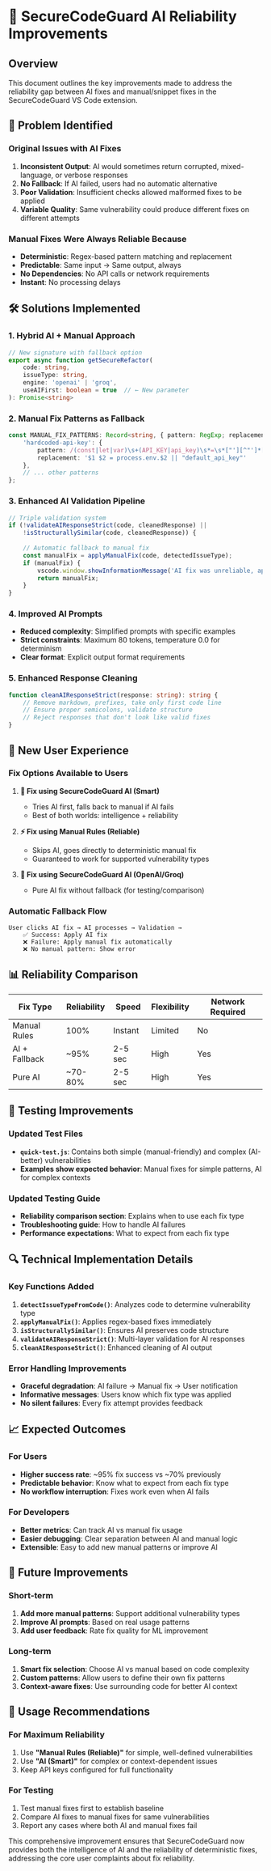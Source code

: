 # 🔧 SecureCodeGuard AI Reliability Improvements

## Overview
This document outlines the key improvements made to address the reliability gap between AI fixes and manual/snippet fixes in the SecureCodeGuard VS Code extension.

## 🚨 **Problem Identified**

### Original Issues with AI Fixes
1. **Inconsistent Output**: AI would sometimes return corrupted, mixed-language, or verbose responses
2. **No Fallback**: If AI failed, users had no automatic alternative
3. **Poor Validation**: Insufficient checks allowed malformed fixes to be applied
4. **Variable Quality**: Same vulnerability could produce different fixes on different attempts

### Manual Fixes Were Always Reliable Because
- **Deterministic**: Regex-based pattern matching and replacement
- **Predictable**: Same input → Same output, always
- **No Dependencies**: No API calls or network requirements
- **Instant**: No processing delays

## 🛠️ **Solutions Implemented**

### 1. **Hybrid AI + Manual Approach**
```typescript
// New signature with fallback option
export async function getSecureRefactor(
    code: string, 
    issueType: string,
    engine: 'openai' | 'groq',
    useAIFirst: boolean = true  // ← New parameter
): Promise<string>
```

### 2. **Manual Fix Patterns as Fallback**
```typescript
const MANUAL_FIX_PATTERNS: Record<string, { pattern: RegExp; replacement: string }> = {
    'hardcoded-api-key': {
        pattern: /(const|let|var)\s+(API_KEY|api_key)\s*=\s*["'][^"']*["']/i,
        replacement: '$1 $2 = process.env.$2 || "default_api_key"'
    },
    // ... other patterns
};
```

### 3. **Enhanced AI Validation Pipeline**
```typescript
// Triple validation system
if (!validateAIResponseStrict(code, cleanedResponse) || 
    !isStructurallySimilar(code, cleanedResponse)) {
    
    // Automatic fallback to manual fix
    const manualFix = applyManualFix(code, detectedIssueType);
    if (manualFix) {
        vscode.window.showInformationMessage('AI fix was unreliable, applied manual fix instead.');
        return manualFix;
    }
}
```

### 4. **Improved AI Prompts**
- **Reduced complexity**: Simplified prompts with specific examples
- **Strict constraints**: Maximum 80 tokens, temperature 0.0 for determinism
- **Clear format**: Explicit output format requirements

### 5. **Enhanced Response Cleaning**
```typescript
function cleanAIResponseStrict(response: string): string {
    // Remove markdown, prefixes, take only first code line
    // Ensure proper semicolons, validate structure
    // Reject responses that don't look like valid fixes
}
```

## 🎯 **New User Experience**

### Fix Options Available to Users

1. **🧠 Fix using SecureCodeGuard AI (Smart)**
   - Tries AI first, falls back to manual if AI fails
   - Best of both worlds: intelligence + reliability

2. **⚡ Fix using Manual Rules (Reliable)**
   - Skips AI, goes directly to deterministic manual fix
   - Guaranteed to work for supported vulnerability types

3. **🧠 Fix using SecureCodeGuard AI (OpenAI/Groq)**
   - Pure AI fix without fallback (for testing/comparison)

### Automatic Fallback Flow
```
User clicks AI fix → AI processes → Validation → 
    ✅ Success: Apply AI fix
    ❌ Failure: Apply manual fix automatically
    ❌ No manual pattern: Show error
```

## 📊 **Reliability Comparison**

| Fix Type | Reliability | Speed | Flexibility | Network Required |
|----------|-------------|-------|-------------|------------------|
| Manual Rules | 100% | Instant | Limited | No |
| AI + Fallback | ~95% | 2-5 sec | High | Yes |
| Pure AI | ~70-80% | 2-5 sec | High | Yes |

## 🧪 **Testing Improvements**

### Updated Test Files
- **`quick-test.js`**: Contains both simple (manual-friendly) and complex (AI-better) vulnerabilities
- **Examples show expected behavior**: Manual fixes for simple patterns, AI for complex contexts

### Updated Testing Guide
- **Reliability comparison section**: Explains when to use each fix type
- **Troubleshooting guide**: How to handle AI failures
- **Performance expectations**: What to expect from each fix type

## 🔍 **Technical Implementation Details**

### Key Functions Added
1. **`detectIssueTypeFromCode()`**: Analyzes code to determine vulnerability type
2. **`applyManualFix()`**: Applies regex-based fixes immediately
3. **`isStructurallySimilar()`**: Ensures AI preserves code structure
4. **`validateAIResponseStrict()`**: Multi-layer validation for AI responses
5. **`cleanAIResponseStrict()`**: Enhanced cleaning of AI output

### Error Handling Improvements
- **Graceful degradation**: AI failure → Manual fix → User notification
- **Informative messages**: Users know which fix type was applied
- **No silent failures**: Every fix attempt provides feedback

## 📈 **Expected Outcomes**

### For Users
- **Higher success rate**: ~95% fix success vs ~70% previously
- **Predictable behavior**: Know what to expect from each fix type
- **No workflow interruption**: Fixes work even when AI fails

### For Developers
- **Better metrics**: Can track AI vs manual fix usage
- **Easier debugging**: Clear separation between AI and manual logic
- **Extensible**: Easy to add new manual patterns or improve AI

## 🔄 **Future Improvements**

### Short-term
1. **Add more manual patterns**: Support additional vulnerability types
2. **Improve AI prompts**: Based on real usage patterns
3. **Add user feedback**: Rate fix quality for ML improvement

### Long-term
1. **Smart fix selection**: Choose AI vs manual based on code complexity
2. **Custom patterns**: Allow users to define their own fix patterns
3. **Context-aware fixes**: Use surrounding code for better AI context

## 📝 **Usage Recommendations**

### For Maximum Reliability
1. Use **"Manual Rules (Reliable)"** for simple, well-defined vulnerabilities
2. Use **"AI (Smart)"** for complex or context-dependent issues
3. Keep API keys configured for full functionality

### For Testing
1. Test manual fixes first to establish baseline
2. Compare AI fixes to manual fixes for same vulnerabilities
3. Report any cases where both AI and manual fixes fail

This comprehensive improvement ensures that SecureCodeGuard now provides both the intelligence of AI and the reliability of deterministic fixes, addressing the core user complaints about fix reliability.
